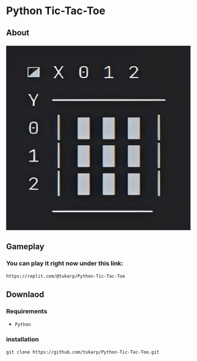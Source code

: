 # Python Tic-Tac-Toe

## About

### 

<img src="https://github.com/tukarp/Python-Tic-Tac-Toe/blob/main/Images/Tic-Tac-Toe.png" width=500 height=500>

## Gameplay



### You can play it right now under this link:

```
https://replit.com/@tukarp/Python-Tic-Tac-Toe
```

## Downlaod

### Requirements

- ```Python```

### installation

```
git clone https://github.com/tukarp/Python-Tic-Tac-Toe.git
```
